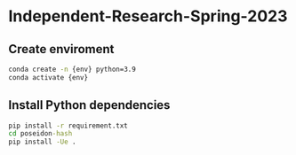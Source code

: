 # Independent-Research-Spring-2023

## Create enviroment
```cmd
conda create -n {env} python=3.9
conda activate {env}
```

## Install Python dependencies
```cmd
pip install -r requirement.txt
cd poseidon-hash
pip install -Ue .
```

